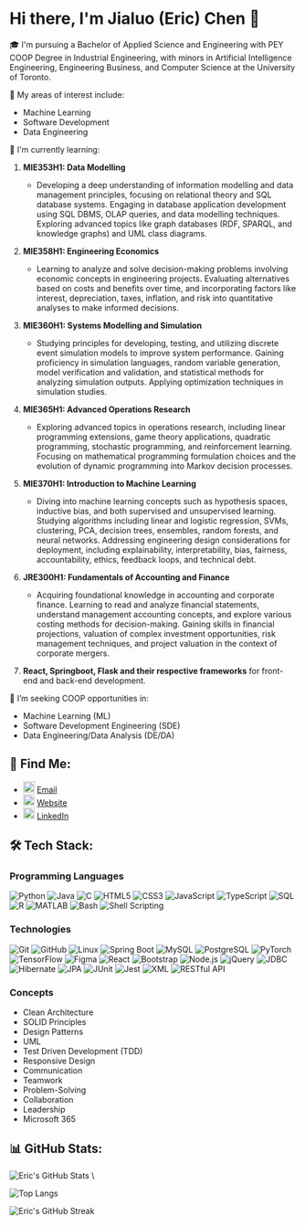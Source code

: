 # Hi there, I'm Jialuo (Eric) Chen 👋

🎓 I'm pursuing a Bachelor of Applied Science and Engineering with PEY COOP Degree in Industrial Engineering, with minors in Artificial Intelligence Engineering, Engineering Business, and Computer Science at the University of Toronto.

🌟 My areas of interest include:
- Machine Learning
- Software Development
- Data Engineering

🌱 I'm currently learning:
1. **MIE353H1: Data Modelling**
   - Developing a deep understanding of information modelling and data management principles, focusing on relational theory and SQL database systems. Engaging in database application development using SQL DBMS, OLAP queries, and data modelling techniques. Exploring advanced topics like graph databases (RDF, SPARQL, and knowledge graphs) and UML class diagrams.

2. **MIE358H1: Engineering Economics**
   - Learning to analyze and solve decision-making problems involving economic concepts in engineering projects. Evaluating alternatives based on costs and benefits over time, and incorporating factors like interest, depreciation, taxes, inflation, and risk into quantitative analyses to make informed decisions.

3. **MIE360H1: Systems Modelling and Simulation**
   - Studying principles for developing, testing, and utilizing discrete event simulation models to improve system performance. Gaining proficiency in simulation languages, random variable generation, model verification and validation, and statistical methods for analyzing simulation outputs. Applying optimization techniques in simulation studies.

4. **MIE365H1: Advanced Operations Research**
   - Exploring advanced topics in operations research, including linear programming extensions, game theory applications, quadratic programming, stochastic programming, and reinforcement learning. Focusing on mathematical programming formulation choices and the evolution of dynamic programming into Markov decision processes.

5. **MIE370H1: Introduction to Machine Learning**
   - Diving into machine learning concepts such as hypothesis spaces, inductive bias, and both supervised and unsupervised learning. Studying algorithms including linear and logistic regression, SVMs, clustering, PCA, decision trees, ensembles, random forests, and neural networks. Addressing engineering design considerations for deployment, including explainability, interpretability, bias, fairness, accountability, ethics, feedback loops, and technical debt.

6. **JRE300H1: Fundamentals of Accounting and Finance**
   - Acquiring foundational knowledge in accounting and corporate finance. Learning to read and analyze financial statements, understand management accounting concepts, and explore various costing methods for decision-making. Gaining skills in financial projections, valuation of complex investment opportunities, risk management techniques, and project valuation in the context of corporate mergers.

7. **React, Springboot, Flask and their respective frameworks** for front-end and back-end development.

🌷 I’m seeking COOP opportunities in:
- Machine Learning (ML)
- Software Development Engineering (SDE)
- Data Engineering/Data Analysis (DE/DA)

## 👯 Find Me:

- <img src="https://img.icons8.com/color/48/000000/email.png" width="20"/> [Email](mailto:jialuo.chen@mail.utoronto.ca)
- <img src="https://img.icons8.com/color/48/000000/domain.png" width="20"/> [Website](https://chenj926.github.io/portfolio/)
- <img src="https://img.icons8.com/color/48/000000/linkedin.png" width="20"/> [LinkedIn](https://www.linkedin.com/in/ericjialuochen/)

## 🛠 Tech Stack:

### Programming Languages
![Python](https://img.shields.io/badge/-Python-333?style=flat&logo=python)
![Java](https://img.shields.io/badge/-Java-333?style=flat&logo=java)
![C](https://img.shields.io/badge/-C-333?style=flat&logo=c)
![HTML5](https://img.shields.io/badge/-HTML5-333?style=flat&logo=html5)
![CSS3](https://img.shields.io/badge/-CSS3-333?style=flat&logo=css3)
![JavaScript](https://img.shields.io/badge/-JavaScript-333?style=flat&logo=javascript)
![TypeScript](https://img.shields.io/badge/-TypeScript-333?style=flat&logo=typescript)
![SQL](https://img.shields.io/badge/-SQL-333?style=flat&logo=sqlite)
![R](https://img.shields.io/badge/-R-333?style=flat&logo=r)
![MATLAB](https://img.shields.io/badge/-MATLAB-333?style=flat&logo=mathworks)
![Bash](https://img.shields.io/badge/-Bash-333?style=flat&logo=gnu-bash)
![Shell Scripting](https://img.shields.io/badge/-Shell_Scripting-333?style=flat&logo=gnu-bash)

### Technologies
![Git](https://img.shields.io/badge/-Git-333?style=flat&logo=git)
![GitHub](https://img.shields.io/badge/-GitHub-333?style=flat&logo=github)
![Linux](https://img.shields.io/badge/-Linux-333?style=flat&logo=linux)
![Spring Boot](https://img.shields.io/badge/-Spring_Boot-333?style=flat&logo=spring-boot)
![MySQL](https://img.shields.io/badge/-MySQL-333?style=flat&logo=mysql)
![PostgreSQL](https://img.shields.io/badge/-PostgreSQL-333?style=flat&logo=postgresql)
![PyTorch](https://img.shields.io/badge/-PyTorch-333?style=flat&logo=pytorch)
![TensorFlow](https://img.shields.io/badge/-TensorFlow-333?style=flat&logo=tensorflow)
![Figma](https://img.shields.io/badge/-Figma-333?style=flat&logo=figma)
![React](https://img.shields.io/badge/-React-333?style=flat&logo=react)
![Bootstrap](https://img.shields.io/badge/-Bootstrap-333?style=flat&logo=bootstrap)
![Node.js](https://img.shields.io/badge/-Node.js-333?style=flat&logo=node.js)
![jQuery](https://img.shields.io/badge/-jQuery-333?style=flat&logo=jquery)
![JDBC](https://img.shields.io/badge/-JDBC-333?style=flat&logo=java)
![Hibernate](https://img.shields.io/badge/-Hibernate-333?style=flat&logo=hibernate)
![JPA](https://img.shields.io/badge/-JPA-333?style=flat&logo=java)
![JUnit](https://img.shields.io/badge/-JUnit-333?style=flat&logo=junit5)
![Jest](https://img.shields.io/badge/-Jest-333?style=flat&logo=jest)
![XML](https://img.shields.io/badge/-XML-333?style=flat&logo=xml)
![RESTful API](https://img.shields.io/badge/-RESTful_API-333?style=flat&logo=rest)

### Concepts
- Clean Architecture
- SOLID Principles
- Design Patterns
- UML
- Test Driven Development (TDD)
- Responsive Design
- Communication
- Teamwork
- Problem-Solving
- Collaboration
- Leadership
- Microsoft 365

## 📊 GitHub Stats:
![Eric's GitHub Stats](https://github-readme-stats.vercel.app/api?username=chenj926&show_icons=true&count_private=true&include_all_commits=true&theme=radical&custom_title=Jialuo's%20GitHub%20Stats&hide_title=false&hide_border=true) \

![Top Langs](https://github-readme-stats.vercel.app/api/top-langs/?username=chenj926&layout=compact&langs_count=20&theme=radical)

![Eric's GitHub Streak](https://github-readme-streak-stats.herokuapp.com?user=chenj926&theme=radical&date_format=M%20j%5B%2C%20Y%5D&hide_border=true)

